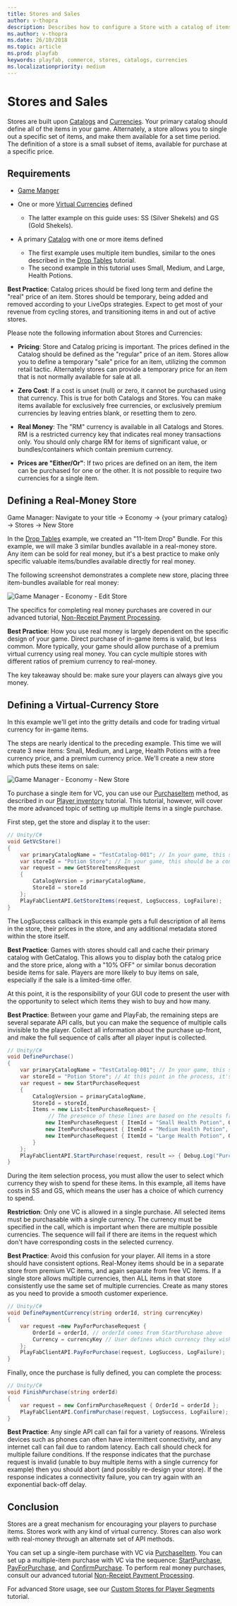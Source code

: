 ```yaml
---
title: Stores and Sales
author: v-thopra
description: Describes how to configure a Store with a catalog of items available in real money or virtual currency.
ms.author: v-thopra
ms.date: 26/10/2018
ms.topic: article
ms.prod: playfab
keywords: playfab, commerce, stores, catalogs, currencies
ms.localizationpriority: medium
---
```


# Stores and Sales

Stores are built upon [Catalogs](../items/catalogs.md) and [Currencies](../economy/currencies.md). Your primary catalog should define all of the items in your game. Alternately, a store allows you to single out a specific set of items, and make them available for a set time period. The definition of a store is a small subset of items, available for purchase at a specific price.

## Requirements

- [Game Manger](../../config/gamemanager/game-manager-tour.md)
- One or more [Virtual Currencies](../economy/currencies.md) defined
  - The latter example on this guide uses: SS (Silver Shekels) and GS (Gold Shekels).

- A primary [Catalog](../items/catalogs.md) with one or more items defined
  - The first example uses multiple item bundles, similar to the ones described in the [Drop Tables](../items/drop-tables.md) tutorial.
  - The second example in this tutorial uses Small, Medium, and Large, Health Potions.

**Best Practice**: Catalog prices should be fixed long term and define the "real" price of an item. Stores should be temporary, being added and removed according to your LiveOps strategies. Expect to get most of your revenue from cycling stores, and transitioning items in and out of active stores.

Please note the following information about Stores and Currencies: 

- **Pricing**: Store and Catalog pricing is important. The prices defined in the Catalog should be defined as the "regular" price of an item. Stores allow you to define a temporary "sale" price for an item, utilizing the common retail tactic. Alternately stores can provide a temporary price for an item that is not normally available for sale at all.

- **Zero Cost**: If a cost is unset (null) or zero, it cannot be purchased using that currency. This is true for both Catalogs and Stores. You can make items available for exclusively free currencies, or exclusively premium currencies by leaving entries blank, or resetting them to zero.

- **Real Money**: The "RM" currency is available in all Catalogs and Stores.  RM is a restricted currency key that indicates real money transactions only. You should only charge RM for items of significant value, or bundles/containers which contain premium currency.

- **Prices are "Either/Or"**: If two prices are defined on an item, the item can be purchased for one or the other. It is not possible to require two currencies for a single item.

## Defining a Real-Money Store

Game Manager: Navigate to your title -> Economy -> {your primary catalog} -> Stores -> New Store

In the [Drop Tables](../items/drop-tables.md) example, we created an "11-Item Drop" Bundle. For this example, we will make 3 similar bundles available in a real-money store. Any item can be sold for real money, but it's a best practice to make only specific valuable items/bundles available directly for real money.

The following screenshot demonstrates a complete new store, placing three item-bundles available for real money:

![Game Manager - Economy - Edit Store](media/tutorials/game-manager-economy-edit-store.png)  

The specifics for completing real money purchases are covered in our advanced tutorial, [Non-Receipt Payment Processing](../economy/non-receipt-payment-processing.md).

**Best Practice**: How you use real money is largely dependent on the specific design of your game. Direct purchase of in-game items is valid, but less common. More typically, your game should allow purchase of a premium virtual currency using real money. You can cycle multiple stores with different ratios of premium currency to real-money.

The key takeaway should be: make sure your players can always give you money.

## Defining a Virtual-Currency Store

In this example we'll get into the gritty details and code for trading virtual currency for in-game items.

The steps are nearly identical to the preceding example.  This time we will create 3 new items: Small, Medium, and Large, Health Potions with a free currency price, and a premium currency price. We'll create a new store which puts these items on sale:

![Game Manager - Economy - New Store](media/tutorials/game-manager-economy-new-store.png)  

To purchase a single item for VC, you can use our [PurchaseItem](xref:titleid.playfabapi.com.client.playeritemmanagement.purchaseitem) method, as described in our [Player inventory](../../data/playerdata/player-inventory.md) tutorial. This tutorial, however, will cover the more advanced topic of setting up multiple items in a single purchase.

First step, get the store and display it to the user:

```csharp
// Unity/C#
void GetVcStore()
{
    var primaryCatalogName = "TestCatalog-001"; // In your game, this should just be a constant matching your primary catalog
    var storeId = "Potion Store"; // In your game, this should be a constant for a permanent store, or retrieved from titleData for a time-sensitive store
    var request = new GetStoreItemsRequest
    {
        CatalogVersion = primaryCatalogName,
        StoreId = storeId
    };
    PlayFabClientAPI.GetStoreItems(request, LogSuccess, LogFailure);
}
```

The LogSuccess callback in this example gets a full description of all items in the store, their prices in the store, and any additional metadata stored within the store itself.

**Best Practice**: Games with stores should call and cache their primary catalog with GetCatalog. This allows you to display both the catalog price and the store price, along with a "10% OFF" or similar bonus decoration beside items for sale. Players are more likely to buy items on sale, especially if the sale is a limited-time offer.

At this point, it is the responsibility of your GUI code to present the user with the opportunity to select which items they wish to buy and how many.

**Best Practice**: Between your game and PlayFab, the remaining steps are several separate API calls, but you can make the sequence of multiple calls invisible to the player. Collect all information about the purchase up-front, and make the full sequence of calls after all player input is collected.

```csharp
// Unity/C#
void DefinePurchase()
{
    var primaryCatalogName = "TestCatalog-001"; // In your game, this should just be a constant matching your primary catalog
    var storeId = "Potion Store"; // At this point in the process, it's just maintaining the same storeId used above
    var request = new StartPurchaseRequest
    {
        CatalogVersion = primaryCatalogName,
        StoreId = storeId,
        Items = new List<ItemPurchaseRequest> {
             // The presence of these lines are based on the results from GetStoreItems, and user selection - Yours will be more generic
            new ItemPurchaseRequest { ItemId = "Small Health Potion", Quantity = 20,}, 
            new ItemPurchaseRequest { ItemId = "Medium Health Potion", Quantity = 100,},
            new ItemPurchaseRequest { ItemId = "Large Health Potion", Quantity = 2,},
        }
    };
    PlayFabClientAPI.StartPurchase(request, result => { Debug.Log("Purchase started: " + result.OrderId); }, LogFailure);
}
```

During the item selection process, you must allow the user to select which currency they wish to spend for these items. In this example, all items have costs in SS and GS, which means the user has a choice of which currency to spend.

**Restriction**: Only one VC is allowed in a single purchase. All selected items must be purchasable with a single currency. The currency must be specified in the call, which is important when there are multiple possible currencies. The sequence will fail if there are items in the request which don't have corresponding costs in the selected currency.

**Best Practice**: Avoid this confusion for your player. All items in a store should have consistent options. Real-Money items should be in a separate store from premium VC items, and again separate from free VC items. If a single store allows multiple currencies, then ALL items in that store consistently use the same set of multiple currencies. Create as many stores as you need to provide a smooth customer experience.

```csharp
// Unity/C#
void DefinePaymentCurrency(string orderId, string currencyKey)
{
    var request =new PayForPurchaseRequest {
        OrderId = orderId, // orderId comes from StartPurchase above
        Currency = currencyKey // User defines which currency they wish to use to pay for this purchase (all items must have a defined/non-zero cost in this currency)
    };
    PlayFabClientAPI.PayForPurchase(request, LogSuccess, LogFailure);
}
```

Finally, once the purchase is fully defined, you can complete the process:

```csharp
// Unity/C#
void FinishPurchase(string orderId)
{
    var request = new ConfirmPurchaseRequest { OrderId = orderId };
    PlayFabClientAPI.ConfirmPurchase(request, LogSuccess, LogFailure);
}
```

**Best Practice**: Any single API call can fail for a variety of reasons. Wireless devices such as phones can often have intermittent connectivity, and any internet call can fail due to random latency. Each call should check for multiple failure conditions. If the response indicates that the purchase request is invalid (unable to buy multiple items with a single currency for example) then you should abort (and possibly re-design your store). If the response indicates a connectivity failure, you can try again with an exponential back-off delay.

## Conclusion

Stores are a great mechanism for encouraging your players to purchase items. Stores work with any kind of virtual currency. Stores can also work with real-money through an alternate set of API methods.

You can set up a single-item purchase with VC via [PurchaseItem](xref:titleid.playfabapi.com.client.playeritemmanagement.purchaseitem). You can set up a multiple-item purchase with VC via the sequence: [StartPurchase](xref:titleid.playfabapi.com.client.playeritemmanagement.startpurchase), [PayForPurchase](xref:titleid.playfabapi.com.client.playeritemmanagement.payforpurchase), and [ConfirmPurchase](xref:titleid.playfabapi.com.client.playeritemmanagement.confirmpurchase). To perform real money purchases, consult our advanced tutorial [Non-Receipt Payment Processing](../economy/non-receipt-payment-processing.md).

For advanced Store usage, see our [Custom Stores for Player Segments](../../commerce/stores/custom-stores-for-player-segments.md) tutorial.
